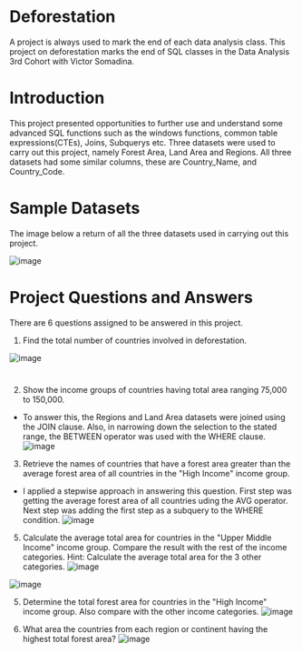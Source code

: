 # Deforestation
A project is always used to mark the end of each data analysis class. This project on deforestation marks the end of SQL classes in the Data Analysis 3rd Cohort with Victor Somadina.
# Introduction
This project presented opportunities to further use and understand some advanced SQL functions such as the windows functions, common table expressions(CTEs), Joins, Subquerys etc. Three datasets were used to carry out this project, namely Forest Area, Land Area and Regions. All three datasets had some similar columns, these are Country_Name, and Country_Code. 
# Sample Datasets
The image below a return of all the three datasets used in carrying out this project.

![image](https://github.com/dianeanalyst/Deforestation/assets/120665115/49f570e7-ea7d-4b4a-aad7-8b5738be2852)

# Project Questions and Answers
There are 6 questions assigned to be answered in this project.
1. Find the total number of countries involved in deforestation.

![image](https://github.com/dianeanalyst/Deforestation/assets/120665115/c0ed82de-8186-4756-b32d-4ca099da5b2c)
#
2. Show the income groups of countries having total area ranging 75,000 to 150,000.
- To answer this, the Regions and Land Area datasets were joined using the JOIN clause. Also, in narrowing down the selection to the stated range, the BETWEEN operator was used with the WHERE clause.
![image](https://github.com/dianeanalyst/Deforestation/assets/120665115/e651f4e4-e4ea-4194-874d-ead5abe85a97)

3. Retrieve the names of countries that have a forest area greater than the average forest area of all countries in the "High Income" income group.
- I applied a stepwise approach in answering this question. First step was getting the average forest area of all countries uding the AVG operator. Next step was adding the first step as a subquery to the WHERE condition.
![image](https://github.com/dianeanalyst/Deforestation/assets/120665115/75608fe3-0a31-4bf8-a112-9bb1ff8f1058)

5. Calculate the average total area for countries in the "Upper Middle Income" income group. Compare the result with the rest of the income categories. Hint: Calculate the average total area for the 3 other categories.
![image](https://github.com/dianeanalyst/Deforestation/assets/120665115/afd6ccea-9c7e-489b-97bf-6ac6336cc830)

![image](https://github.com/dianeanalyst/Deforestation/assets/120665115/a5ba658b-a22c-4775-b37a-6a076642620b)

5. Determine the total forest area for countries in the "High Income" income group. Also compare with the other income categories.
![image](https://github.com/dianeanalyst/Deforestation/assets/120665115/1f004db0-0ee0-4df5-b997-65c8eacf8525)

6. What area the countries from each region or continent having the highest total forest area?
![image](https://github.com/dianeanalyst/Deforestation/assets/120665115/d67c8e45-f206-4510-83ad-8397785e876d)


